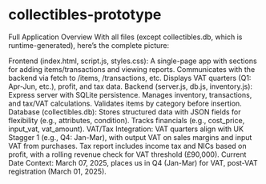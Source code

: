 # collectibles-prototype

Full Application Overview
With all files (except collectibles.db, which is runtime-generated), here’s the complete picture:

Frontend (index.html, script.js, styles.css):
A single-page app with sections for adding items/transactions and viewing reports.
Communicates with the backend via fetch to /items, /transactions, etc.
Displays VAT quarters (Q1: Apr-Jun, etc.), profit, and tax data.
Backend (server.js, db.js, inventory.js):
Express server with SQLite persistence.
Manages inventory, transactions, and tax/VAT calculations.
Validates items by category before insertion.
Database (collectibles.db):
Stores structured data with JSON fields for flexibility (e.g., attributes, condition).
Tracks financials (e.g., cost_price, input_vat, vat_amount).
VAT/Tax Integration:
VAT quarters align with UK Stagger 1 (e.g., Q4: Jan-Mar), with output VAT on sales margins and input VAT from purchases.
Tax report includes income tax and NICs based on profit, with a rolling revenue check for VAT threshold (£90,000).
Current Date Context: March 07, 2025, places us in Q4 (Jan-Mar) for VAT, post-VAT registration (March 01, 2025).
